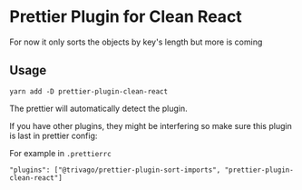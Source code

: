 # Prettier Plugin for Clean React

For now it only sorts the objects by key's length but more is coming

## Usage

`yarn add -D prettier-plugin-clean-react`

The prettier will automatically detect the plugin.

If you have other plugins, they might be interfering so make sure this plugin is last in prettier config:

For example in `.prettierrc`

```
"plugins": ["@trivago/prettier-plugin-sort-imports", "prettier-plugin-clean-react"]
```
